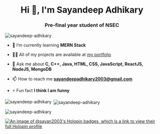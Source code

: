 <h1 align="center">Hi 👋, I'm Sayandeep Adhikary</h1>
<h3 align="center">Pre-final year student of NSEC</h3>

<p align="left"> <img src="https://komarev.com/ghpvc/?username=sayandeep-adhikary&label=Profile%20views&color=0e75b6&style=flat" alt="sayandeep-adhikary" /> </p>


- 🌱 I’m currently learning **MERN Stack**

- 👨‍💻 All of my projects are available at [my portfolio](https://sayandeepadhikary.vercel.app/)

- 💬 Ask me about **C, C++, Java, HTML, CSS, JavaScript, ReactJS, NodeJS, MongoDB**

- 📫 How to reach me **sayandeepadhikary2003@gmail.com**

- ⚡ Fun fact **I think I am funny**

<p><img align="left" src="https://github-readme-stats.vercel.app/api/top-langs?username=sayandeep-adhikary&show_icons=true&locale=en&layout=compact" alt="sayandeep-adhikary" /></p>

<p>&nbsp;<img align="center" src="https://github-readme-stats.vercel.app/api?username=sayandeep-adhikary&show_icons=true&locale=en" alt="sayandeep-adhikary" /></p>

<p><img align="center" src="https://github-readme-streak-stats.herokuapp.com/?user=sayandeep-adhikary&" alt="sayandeep-adhikary" /></p>

<p><a href="https://holopin.io/@sayan2003"><img src="https://holopin.me/sayan2003" alt="An image of @sayan2003&#39;s Holopin badges, which is a link to view their full Holopin profile"></a></p>
